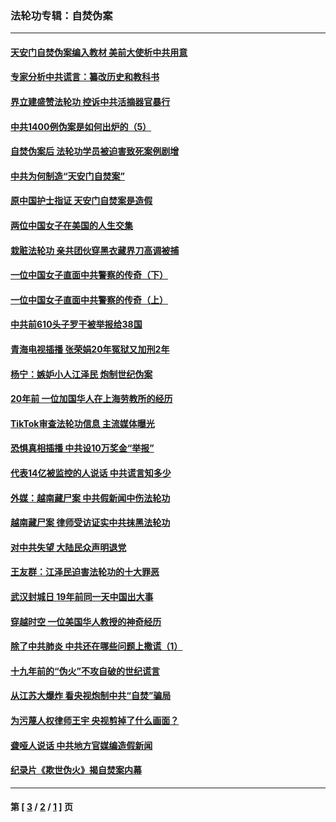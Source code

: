 ### 法轮功专辑：自焚伪案
---
#### [天安门自焚伪案编入教材 美前大使析中共用意](../../pages/nf5562/n13791932.md?09070430) 
#### [专家分析中共谎言：纂改历史和教科书](../../pages/nf5562/n13781542.md?09070430) 
#### [界立建盛赞法轮功 控诉中共活摘器官暴行](../../pages/nf5562/n13781971.md?09070430) 
#### [中共1400例伪案是如何出炉的（5）](../../pages/nf5562/n13226831.md?09070430) 
#### [自焚伪案后 法轮功学员被迫害致死案例剧增](../../pages/nf5562/n13190600.md?09070430) 
#### [中共为何制造“天安门自焚案”](../../pages/nf5562/n13183270.md?09070430) 
#### [原中国护士指证 天安门自焚案是造假](../../pages/nf5562/n13172289.md?09070430) 
#### [两位中国女子在美国的人生交集](../../pages/nf5562/n13156138.md?09070430) 
#### [栽赃法轮功 亲共团伙穿黑衣藏界刀高调被捕](../../pages/nf5562/n13073780.md?09070430) 
#### [一位中国女子直面中共警察的传奇（下）](../../pages/nf5562/n12989706.md?09070430) 
#### [一位中国女子直面中共警察的传奇（上）](../../pages/nf5562/n12985072.md?09070430) 
#### [中共前610头子罗干被举报给38国](../../pages/nf5562/n12975419.md?09070430) 
#### [青海电视插播 张荣娟20年冤狱又加刑2年](../../pages/nf5562/n12738166.md?09070430) 
#### [杨宁：嫉妒小人江泽民 炮制世纪伪案](../../pages/nf5562/n12724108.md?09070430) 
#### [20年前 一位加国华人在上海劳教所的经历](../../pages/nf5562/n12707932.md?09070430) 
#### [TikTok审查法轮功信息 主流媒体曝光](../../pages/nf5562/n12362336.md?09070430) 
#### [恐惧真相插播 中共设10万奖金“举报”](../../pages/nf5562/n12306396.md?09070430) 
#### [代表14亿被监控的人说话 中共谎言知多少](../../pages/nf5562/n12297484.md?09070430) 
#### [外媒：越南藏尸案 中共假新闻中伤法轮功](../../pages/nf5562/n12264411.md?09070430) 
#### [越南藏尸案 律师受访证实中共抹黑法轮功](../../pages/nf5562/n12261878.md?09070430) 
#### [对中共失望 大陆民众声明退党](../../pages/nf5562/n12187315.md?09070430) 
#### [王友群：江泽民迫害法轮功的十大罪恶](../../pages/nf5562/n12169074.md?09070430) 
#### [武汉封城日 19年前同一天中国出大事](../../pages/nf5562/n12150901.md?09070430) 
#### [穿越时空  一位美国华人教授的神奇经历](../../pages/nf5562/n12097460.md?09070430) 
#### [除了中共肺炎 中共还在哪些问题上撒谎（1）](../../pages/nf5562/n11955770.md?09070430) 
#### [十九年前的“伪火”不攻自破的世纪谎言](../../pages/nf5562/n11813238.md?09070430) 
#### [从江苏大爆炸 看央视炮制中共“自焚”骗局](../../pages/nf5562/n11140275.md?09070430) 
#### [为污蔑人权律师王宇 央视剪掉了什么画面？](../../pages/nf5562/n11130142.md?09070430) 
#### [聋哑人说话 中共地方官媒编造假新闻](../../pages/nf5562/n11006067.md?09070430) 
#### [纪录片《欺世伪火》揭自焚案内幕](../../pages/nf5562/n11002664.md?09070430) 

---
#### 第 [ [3](./3.md?09070430) / [2](./2.md?09070430) / [1](./1.md?09070430) ] 页
